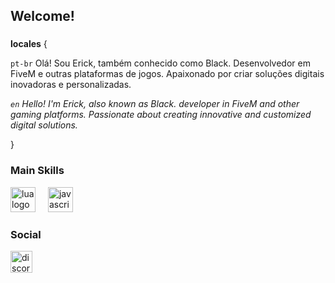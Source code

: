 <h2 align="left">Welcome!</h2>

###
<p><b>locales</b> {</p>

`pt-br`
Olá! Sou Erick, também conhecido como Black. Desenvolvedor em FiveM e outras plataformas de jogos. Apaixonado por criar soluções digitais inovadoras e personalizadas.

<i>`en`
Hello! I'm Erick, also known as Black. developer in FiveM and other gaming platforms. Passionate about creating innovative and customized digital solutions.</i>
<p>}</p>

### Main Skills

<div align="left">
  <img src="https://cdn.jsdelivr.net/gh/devicons/devicon/icons/lua/lua-original.svg" height="40" alt="lua logo"  />
  <img width="12" />
  <img src="https://cdn.jsdelivr.net/gh/devicons/devicon/icons/javascript/javascript-original.svg" height="40" alt="javascript logo"  />
</div>

### Social
  <a href="https://discord.com/users/1062458127838085130" target="_blank">
    <img src="https://img.shields.io/static/v1?message=Discord&logo=discord&label=&color=7289DA&logoColor=white&labelColor=&style=for-the-badge" height="35" alt="discord logo"  />
  </a>
</div>
